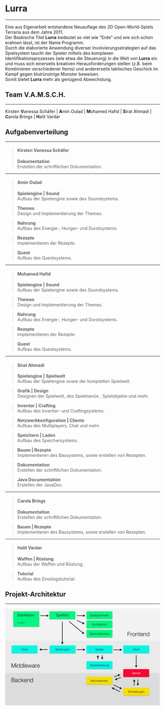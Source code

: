 ﻿# **Lurra**
- - - - - - - - - - - - - - - - - - -
Eine aus Eigenarbeit entstandene Neuauflage des 2D Open-World-Spiels Terraria aus dem Jahre 2011.<br>
Der Baskische Titel **Lurra** bedeutet so viel wie "Erde" und wie sich schon erahnen lässt, ist der Name Programm.<br> 
Durch die elaborierte Anwendung diverser Involvierungsstrategien auf das Spielsystem taucht der Spieler
mittels des komplexen Identifikationsprozesses (wie etwa die Steuerung) in die Welt von **Lurra** ein<br>
und muss sich einerseits kreativen Herausforderungen stellen (z.B. beim Kombinieren verschiedener Items) und andererseits taktisches Geschick im Kampf
gegen blutrünstrige Monster beweisen.<br>
Somit bietet **Lurra** mehr als genügend Abwechslung.

## **Team V.A.M.S.C.H.**
- - - - - - - - - - - - - - - - - - -
 Kirsten **V**anessa Schäfer | **A**min Oulad | **M**ohamed Hafid | **S**irat Ahmadi | **C**arola Brings | **H**alit Vardar 

## **Aufgabenverteilung**
- - - - - - - - - - - - - - - - - - -
> #### **Kirsten Vanessa Schäfer**
> **Dokumentation**<br>
> Erstellen der schriftlichen Dokumentation.

- - - - - - - - - - - - - - - - - - -
> #### **Amin Oulad**
> **Spielengine | Sound**<br>
> Aufbau der Spielengine sowie des Soundsystems.

> **Themes**<br>
> Design und Implementierung der Themes.

> **Nahrung**<br>
> Aufbau des Energie-, Hunger- und Durstsystems.

> **Rezepte**<br>
> Implementieren der Rezepte.

> **Quest**<br>
> Aufbau des Questsystems.

- - - - - - - - - - - - - - - - - - -
> #### **Mohamed Hafid**
> **Spielengine | Sound**<br>
> Aufbau der Spielengine sowie des Soundsystems.

> **Themes**<br>
> Design und Implementierung der Themes.

> **Nahrung**<br>
> Aufbau des Energie-, Hunger- und Durstsystems.

> **Rezepte**<br>
> Implementieren der Rezepte.

> **Quest**<br>
> Aufbau des Questsystems.

- - - - - - - - - - - - - - - - - - -
> #### **Sirat Ahmadi**
> **Spielengine | Spielwelt**<br>
> Aufbau der Spielengine sowie der kompletten Spielwelt.

> **Grafik | Design**<br>
> Designen der Spielwelt, des Spielmen&uuml;s , Spielobjekte und mehr.

> **Inventar | Crafting**<br>
>  Aufbau des Inventar- und Craftingsystems. 

> **Netzwerkkonfiguration | Clients**<br>
>  Aufbau des Multiplayers, Chat und mehr. 

> **Speichern | Laden**<br>
>  Aufbau des Speichersystems. 

> **Bauen | Rezepte**<br>
> Implementieren des Bausystems, sowie erstellen von Rezepten.

> **Dokumentation**<br>
> Erstellen der schriftlichen Dokumentation.

> **Java Documentation**<br>
>  Erstellen der JavaDoc.

- - - - - - - - - - - - - - - - - - -
> #### **Carola Brings**
> **Dokumentation**<br>
> Erstellen der schriftlichen Dokumentation.

> **Bauen | Rezepte**<br>
> Implementieren des Bausystems, sowie erstellen von Rezepten.

- - - - - - - - - - - - - - - - - - -
> #### **Halit Vardar**
> **Waffen | R&uuml;stung**<br>
> Aufbau der Waffen und R&uuml;stung.

> **Tutorial**<br>
> Aufbau des Einstiegstutorial.

## **Projekt-Architektur**
- - - - - - - - - - - - - - - - - - -
![Projekt Architektur](img/UML.jpg)